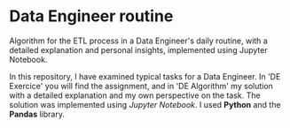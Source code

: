 # Data Engineer routine

Algorithm for the ETL process in a Data Engineer's daily routine, with a detailed explanation and personal insights, implemented using Jupyter Notebook.

In this repository, I have examined typical tasks for a Data Engineer. In 'DE Exercice' you will find the assignment, and in 'DE Algorithm' my solution with a detailed explanation and my own perspective on the task. The solution was implemented using _Jupyter Notebook_. I used __Python__ and the __Pandas__ library.
